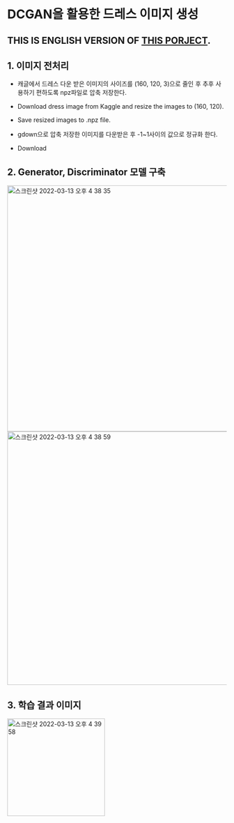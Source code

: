 # DCGAN을 활용한 드레스 이미지 생성

## THIS IS ENGLISH VERSION OF [THIS PORJECT](https://github.com/Won-Been/ai06project4).

## 1. 이미지 전처리
- 캐글에서 드레스 다운 받은 이미지의 사이즈를 (160, 120, 3)으로 줄인 후 추후 사용하기 편하도록 npz파일로 압축 저장한다.
- Download dress image from Kaggle and resize the images to (160, 120).
- Save resized images to .npz file.

- gdown으로 압축 저장한 이미지를 다운받은 후 -1~1사이의 값으로 정규화 한다.
- Download

## 2. Generator, Discriminator 모델 구축

  <img width="565" alt="스크린샷 2022-03-13 오후 4 38 35" src="https://user-images.githubusercontent.com/86759423/158050146-c4c70256-5fe8-4263-b17e-6e643aa551a8.png">
  <img width="582" alt="스크린샷 2022-03-13 오후 4 38 59" src="https://user-images.githubusercontent.com/86759423/158050152-4d695891-924b-4a3c-a4a2-e16038c83db3.png">

## 3. 학습 결과 이미지

  <img width="224" alt="스크린샷 2022-03-13 오후 4 39 58" src="https://user-images.githubusercontent.com/86759423/158050177-91a581ec-bb54-486c-ac3c-02180bff58f2.png">
